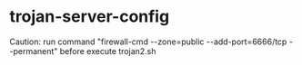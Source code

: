 # trojan-server-config

Caution:
run command "firewall-cmd --zone=public --add-port=6666/tcp --permanent" before execute trojan2.sh
